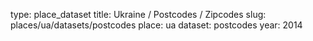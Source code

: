 type: place_dataset
title: Ukraine / Postcodes / Zipcodes
slug: places/ua/datasets/postcodes
place: ua
dataset: postcodes
year: 2014
